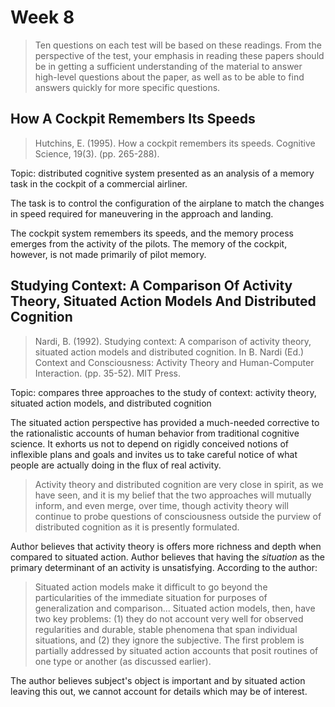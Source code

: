 # Week 8

> Ten questions on each test will be based on these readings. From the perspective of the test, your emphasis in reading these papers should be in getting a sufficient understanding of the material to answer high-level questions about the paper, as well as to be able to find answers quickly for more specific questions.

## How A Cockpit Remembers Its Speeds

> Hutchins, E. (1995). How a cockpit remembers its speeds. Cognitive Science, 19(3). (pp. 265-288).

Topic: distributed cognitive system presented as an analysis of a memory task in the cockpit of a commercial airliner.

The task is to control the configuration of the airplane to match the changes
in speed required for maneuvering in the approach and landing.

The cockpit system remembers its speeds, and the memory process emerges
from the activity of the pilots. The memory of the cockpit, however, is not
made primarily of pilot memory.

## Studying Context: A Comparison Of Activity Theory, Situated Action Models And Distributed Cognition

> Nardi, B. (1992). Studying context: A comparison of activity theory, situated action models and distributed cognition. In B. Nardi (Ed.) Context and Consciousness: Activity Theory and Human-Computer Interaction. (pp. 35-52). MIT Press.

Topic: compares three approaches to the study of context: activity theory, situated action models, and distributed cognition

The situated action perspective has provided a much-needed corrective to the rationalistic accounts of human behavior from traditional cognitive science. It exhorts us not to depend on rigidly conceived notions of inflexible plans and goals and invites us to take careful notice of what people are actually doing in the flux of real activity.

> Activity theory and distributed cognition are very close in spirit, as we have seen, and it is my belief that the two approaches will mutually inform, and even merge, over time, though activity theory will continue to probe questions of consciousness outside the purview of distributed cognition as it is presently formulated.

Author believes that activity theory is offers more richness and depth when compared to situated action. Author believes that having the _situation_ as the primary determinant of an activity is unsatisfying. According to the author:

> Situated action models make it difficult to go beyond the particularities of the immediate situation for purposes of generalization and comparison... Situated action models, then, have two key problems: (1) they do not account very well for observed regularities and durable, stable phenomena that span individual situations, and (2) they ignore the subjective. The first problem is partially addressed by situated action accounts that posit routines of one type or another (as discussed earlier).

The author believes subject's object is important and by situated action leaving this out, we cannot account for details which may be of interest.
